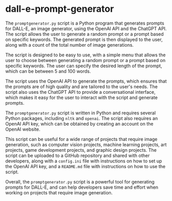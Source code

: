 # dall-e-prompt-generator
The `promptgenerator.py` script is a Python program that generates prompts for DALL-E, an image generator, using the OpenAI API and the ChatGPT API. The script allows the user to generate a random prompt or a prompt based on specific keywords. The generated prompt is then displayed to the user, along with a count of the total number of image generations.

The script is designed to be easy to use, with a simple menu that allows the user to choose between generating a random prompt or a prompt based on specific keywords. The user can specify the desired length of the prompt, which can be between 5 and 100 words.

The script uses the OpenAI API to generate the prompts, which ensures that the prompts are of high quality and are tailored to the user's needs. The script also uses the ChatGPT API to provide a conversational interface, which makes it easy for the user to interact with the script and generate prompts.

The `promptgenerator.py` script is written in Python and requires several Python packages, including `nltk` and `openai`. The script also requires an OpenAI API key, which can be obtained by creating an account on the OpenAI website.

This script can be useful for a wide range of projects that require image generation, such as computer vision projects, machine learning projects, art projects, game development projects, and graphic design projects. The script can be uploaded to a GitHub repository and shared with other developers, along with a `config.ini` file with instructions on how to set up the OpenAI API key, and a `README.md` file with instructions on how to use the script.

Overall, the `promptgenerator.py` script is a powerful tool for generating prompts for DALL-E, and can help developers save time and effort when working on projects that require image generation.
